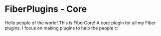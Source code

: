 FiberPlugins - Core
============

Hello people of the world! This is FiberCore! A core plugin for all my Fiber plugins. I focus on making plugins to help the people c:
